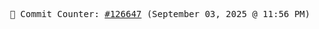 <p align="center">
    <samp>
        📮 Commit Counter: <a href="https://github.com/Javascript-void0/Javascript-void0/commits/main">#126647</a> (September 03, 2025 @ 11:56 PM)
    </samp>
</p>